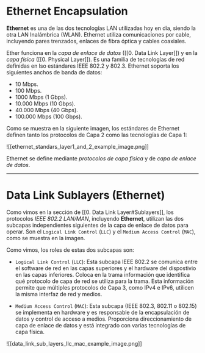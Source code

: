 # Ethernet Encapsulation

**Ethernet** es una de las dos tecnologías LAN utilizadas hoy en día, siendo la otra LAN Inalámbrica (WLAN). Ethernet utiliza comunicaciones por cable, incluyendo pares trenzados, enlaces de fibra óptica y cables coaxiales.

Ether funciona en la *capa de enlace de datos* ([[0. Data Link Layer]]) y en la *capa física* ([[0. Physical Layer]]). Es una familia de tecnologías de red definidas en lso estándares IEEE 802.2 y 802.3. Ethernet soporta los siguientes anchos de banda de datos:

- 10 Mbps.
- 100 Mbps.
- 1000 Mbps (1 Gbps).
- 10.000 Mbps (10 Gbps).
- 40.000 Mbps (40 Gbps).
- 100.000 Mbps (100 Gbps).

Como se muestra en la siguiente imagen, los estándares de Ethernet definen tanto los protocolos de Capa 2 como las tecnologías de Capa 1:

![[ethernet_standars_layer1_and_2_example_image.png]]

Ethernet se define mediante *protocolos de capa física* y de *capa de enlace de datos*.

----
# Data Link Sublayers (Ethernet)

Como vimos en la sección de [[0. Data Link Layer#Sublayers]], los protocolos *IEEE 802.2 LAN/MAN*, incluyendo **Ethernet**, utilizan las dos subcapas independientes siguientes de la capa de enlace de datos para operar. Son el `Logical Link Control` (`LLC`) y el `Medium Access Control` (`MAC`), como se muestra en la imagen.

Como vimos, los roles de estas dos subcapas son:

- `Logical Link Control` (`LLC`): Esta subcapa IEEE 802.2 se comunica entre el software de red en las capas superiores y el hardware del dispostivio en las capas inferiores. Coloca en la trama información que identifica qué protocolo de capa de red se utiliza para la trama. Esta información permite que múltiples protocolos de Capa 3, como IPv4 e IPv6, utilicen la misma interfaz de red y medios.

- `Medium Access Control` (`MAC`): Esta subcapa (IEEE 802.3, 802.11 o 802.15) se implementa en hardware y es responsable de la encapsulación de datos y control de acceso a medios. Proporciona direccionamiento de capa de enlace de datos y está integrado con varias tecnologías de capa física. 

![[data_link_sub_layers_llc_mac_example_image.png]]


